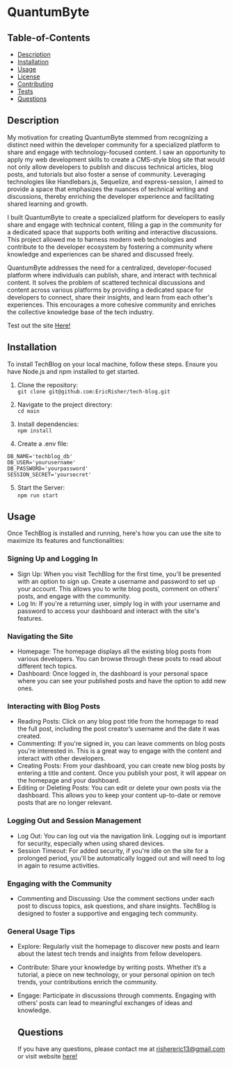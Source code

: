 
   # QuantumByte
   ## Table-of-Contents

  * [Description](#description)
  * [Installation](#installation)
  * [Usage](#usage)
  * [License](#license)
  * [Contributing](#contributing)
  * [Tests](#tests)
  * [Questions](#questions)
 

  ## Description
  My motivation for creating QuantumByte stemmed from recognizing a distinct need within the developer community for a specialized platform to share and engage with technology-focused content. I saw an opportunity to apply my web development skills to create a CMS-style blog site that would not only allow developers to publish and discuss technical articles, blog posts, and tutorials but also foster a sense of community. Leveraging technologies like Handlebars.js, Sequelize, and express-session, I aimed to provide a space that emphasizes the nuances of technical writing and discussions, thereby enriching the developer experience and facilitating shared learning and growth.

  I built QuantumByte to create a specialized platform for developers to easily share and engage with technical content, filling a gap in the community for a dedicated space that supports both writing and interactive discussions. This project allowed me to harness modern web technologies and contribute to the developer ecosystem by fostering a community where knowledge and experiences can be shared and discussed freely.

  QuantumByte addresses the need for a centralized, developer-focused platform where individuals can publish, share, and interact with technical content. It solves the problem of scattered technical discussions and content across various platforms by providing a dedicated space for developers to connect, share their insights, and learn from each other's experiences. This encourages a more cohesive community and enriches the collective knowledge base of the tech industry.

Test out the site [Here!](https://quantum-byte-86d6513b02b4.herokuapp.com/)
 

  ## Installation
  
To install TechBlog on your local machine, follow these steps. Ensure you have Node.js and npm installed to get started.

1. Clone the repository:  
   `git clone git@github.com:EricRisher/tech-blog.git`  

2. Navigate to the project directory:  
   `cd main`  

3. Install dependencies:  
  `npm install`  

4. Create a .env file:
  ```
  DB_NAME='techblog_db'
  DB_USER='yourusername'
  DB_PASSWORD='yourpassword'
  SESSION_SECRET='yoursecret'
  ```
5. Start the Server:  
    `npm run start`

  ## Usage
  Once TechBlog is installed and running, here's how you can use the site to maximize its features and functionalities:

  ### Signing Up and Logging In  
- Sign Up: When you visit TechBlog for the first time, you'll be presented with an option to sign up. Create a username and password to set up your account. This allows you to write blog posts, comment on others' posts, and engage with the community.
- Log In: If you're a returning user, simply log in with your username and password to access your dashboard and interact with the site's features.
### Navigating the Site  
- Homepage: The homepage displays all the existing blog posts from various developers. You can browse through these posts to read about different tech topics.
- Dashboard: Once logged in, the dashboard is your personal space where you can see your published posts and have the option to add new ones.
### Interacting with Blog Posts
- Reading Posts: Click on any blog post title from the homepage to read the full post, including the post creator’s username and the date it was created.
- Commenting: If you're signed in, you can leave comments on blog posts you're interested in. This is a great way to engage with the content and interact with other developers.
- Creating Posts: From your dashboard, you can create new blog posts by entering a title and content. Once you publish your post, it will appear on the homepage and your dashboard.
- Editing or Deleting Posts: You can edit or delete your own posts via the dashboard. This allows you to keep your content up-to-date or remove posts that are no longer relevant.
### Logging Out and Session Management  
- Log Out: You can log out via the navigation link. Logging out is important for security, especially when using shared devices.
- Session Timeout: For added security, if you're idle on the site for a prolonged period, you'll be automatically logged out and will need to log in again to resume activities.
### Engaging with the Community
- Commenting and Discussing: Use the comment sections under each post to discuss topics, ask questions, and share insights. TechBlog is designed to foster a supportive and engaging tech community.
### General Usage Tips
- Explore: Regularly visit the homepage to discover new posts and learn about the latest tech trends and insights from fellow developers.
- Contribute: Share your knowledge by writing posts. Whether it’s a tutorial, a piece on new technology, or your personal opinion on tech trends, your contributions enrich the community.
- Engage: Participate in discussions through comments. Engaging with others’ posts can lead to meaningful exchanges of ideas and knowledge.

  ## Questions
  If you have any questions, please contact me at 
  rishereric13@gmail.com
  or visit website [here!](https://www.ericrisher.com)
